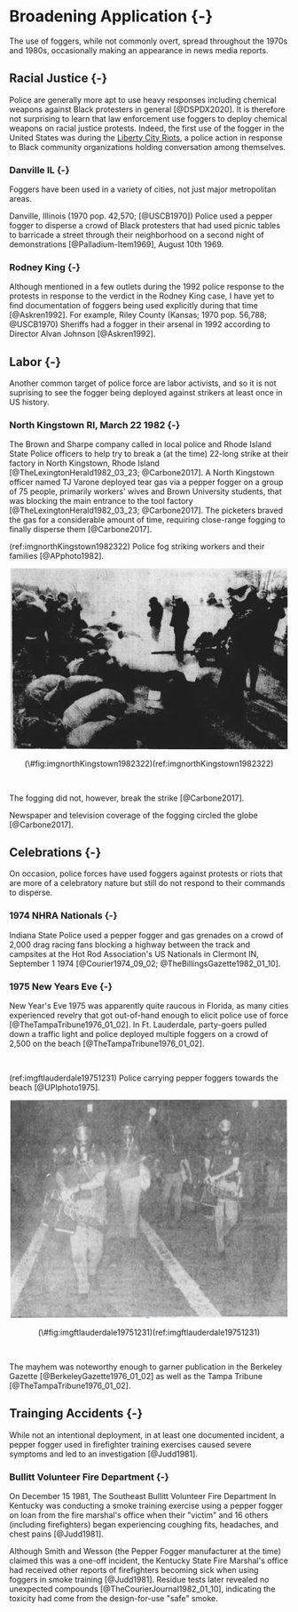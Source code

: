 


# Broadening Application {-}

The use of foggers, while not commonly overt, spread throughout the 1970s and 1980s, occasionally making an appearance in news media reports.

## Racial Justice {-}

Police are generally more apt to use heavy responses including chemical weapons against Black protesters in general [@DSPDX2020].
It is therefore not surprising to learn that law enforcement use foggers to deploy chemical weapons on racial justice protests.
Indeed, the first use of the fogger in the United States was during the [Liberty City Riots](#MiamiFL1968_08_08), a police action in response to Black community organizations holding conversation among themselves.

### Danville IL {-}

Foggers have been used in a variety of cities, not just major metropolitan areas. 

Danville, Illinois (1970 pop. 42,570; [@USCB1970]) Police used a pepper fogger to disperse a crowd of Black protesters that had used picnic tables to barricade a street through their neighborhood on a second night of demonstrations [@Palladium-Item1969], August 10th 1969.

### Rodney King {-}

Although mentioned in a few outlets during the 1992 police response to the protests in response to the verdict in the Rodney King case, I have yet to find documentation of foggers being used explicitly during that time [@Askren1992].
For example, Riley County (Kansas; 1970 pop. 56,788; @USCB1970) Sheriffs had a fogger in their arsenal in 1992 according to Director Alvan Johnson [@Askren1992].


## Labor {-}

Another common target of police force are labor activists, and so it is not suprising to see the fogger being deployed against strikers at least once in US history.

### North Kingstown RI, March 22 1982 {-}

The Brown and Sharpe company called in local police and Rhode Island State Police officers to help try to break a (at the time) 22-long strike at their factory in North Kingstown, Rhode Island [@TheLexingtonHerald1982_03_23; @Carbone2017]. 
A North Kingstown officer named TJ Varone deployed tear gas via a pepper fogger on a group of 75 people, primarily workers' wives and Brown University students, that was blocking the main entrance to the tool factory  [@TheLexingtonHerald1982_03_23; @Carbone2017].
The picketers braved the gas for a considerable amount of time, requiring close-range fogging to finally disperse them [@Carbone2017].

(ref:imgnorthKingstown1982322) Police fog striking workers and their families [@APphoto1982].

<div class="figure" style="text-align: center">
<img src="img/north_Kingstown_1982_3_22.png" alt="B/W newspaper clipping: To the left there are several people crouched on the ground with their heads down and covered. Behind them is a small crowd of people turning and moving away. To the right are three officials in helmets and masks facing the people on the ground and holding a fogger in front that is spraying a cloud of fog right over those on the ground." width="500" />
<p class="caption">(\#fig:imgnorthKingstown1982322)(ref:imgnorthKingstown1982322)</p>
</div>
 
<br>

The fogging did not, however, break the strike [@Carbone2017].

Newspaper and television coverage of the fogging circled the globe [@Carbone2017].




## Celebrations {-}

On occasion, police forces have used foggers against protests or riots that are more of a celebratory nature but still do not respond to their commands to disperse.


### 1974 NHRA Nationals {-}

Indiana State Police used a pepper fogger and gas grenades on a crowd of 2,000 drag racing fans blocking a highway between the track and campsites at the Hot Rod Association's US Nationals in Clermont IN, September 1 1974 [@Courier1974_09_02; @TheBillingsGazette1982_01_10].



### 1975 New Years Eve {-}

New Year's Eve 1975 was apparently quite raucous in Florida, as many cities experienced revelry that got out-of-hand enough to elicit police use of force [@TheTampaTribune1976_01_02].
In Ft. Lauderdale, party-goers pulled down a traffic light and police deployed multiple foggers on a crowd of 2,500 on the beach [@TheTampaTribune1976_01_02].

<br>

(ref:imgftlauderdale19751231) Police carrying pepper foggers towards the beach [@UPIphoto1975].

<div class="figure" style="text-align: center">
<img src="img/ft_lauderdale_1975_12_31.png" alt="B/W image: Two people in foreground wearing helmets and face shields with gas masks and uniforms with short sleeves walking towards the camera, carrying boxy looking tools with nozzles pointing forward, with both hands. Person behind, also in short sleeve uniform, helmet, and gas mask carrying slim sabre or rod across the body. Behind these people seem to be more people but there are no clear details." width="500" />
<p class="caption">(\#fig:imgftlauderdale19751231)(ref:imgftlauderdale19751231)</p>
</div>

<br>


The mayhem was noteworthy enough to garner publication in the Berkeley Gazette [@BerkeleyGazette1976_01_02] as well as the Tampa Tribune [@TheTampaTribune1976_01_02].



## Trainging Accidents {-}

While not an intentional deployment, in at least one documented incident, a pepper fogger used in firefighter training exercises caused severe symptoms and led to an investigation [@Judd1981].

### Bullitt Volunteer Fire Department {-}

On December 15 1981, The Southeast Bullitt Volunteer Fire Department In Kentucky was conducting a smoke training exercise using a pepper fogger on loan from the fire marshal's office when their "victim" and 16 others (including firefighters) began experiencing coughing fits, headaches, and chest pains [@Judd1981].

Although Smith and Wesson (the Pepper Fogger manufacturer at the time) claimed this was a one-off incident, the Kentucky State Fire Marshal's office had received other reports of firefighters becoming sick when using foggers in smoke training [@Judd1981]. 
Residue tests later revealed no unexpected compounds [@TheCourierJournal1982_01_10], indicating the toxicity had come from the design-for-use "safe" smoke.
